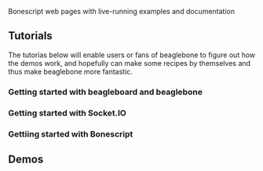 Bonescript web pages with live-running examples and documentation

## Tutorials
The tutorias below will enable users or fans of beaglebone to figure out how the demos work, and hopefully can make some recipes by themselves and thus make beaglebone more fantastic.

### Getting started with beagleboard and beaglebone

### Getting started with Socket.IO

### Gettiing started with Bonescript

## Demos

